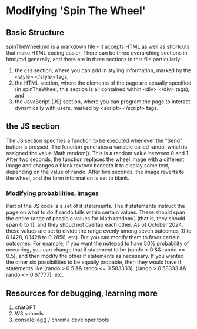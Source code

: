 # Modifying 'Spin The Wheel'

## Basic Structure
spinTheWheel.md is a markdown file - it accepts HTML as well as shortcuts that make HTML coding easier. There can be three overarching sections in html/md generally, and there are in three sections in this file particularly: 

1. the css section, where you can add in styling information, marked by the &lt;style&gt; &lt;/style&gt; tags,
2. the HTML section, where the elements of the page are actually specified (in spinTheWheel, this section is all contained within &lt;div&gt; &lt;/div&gt; tags), and
3. the JavaScript (JS) section, where you can program the page to interact dynamically with users, marked by &lt;script&gt; &lt;/script&gt; tags.

## the JS section

The JS section specifies a function to be executed whenever the "Send" button is pressed. The function generates a variable called rando, which is assigned the value Math.random(). This is a random value between 0 and 1. After two seconds, the function replaces the wheel image with a different image and changes a blank textbox beneath it to display some text, depending on the value of rando. After five seconds, the image reverts to the wheel, and the form information is set to blank.

### Modifying probabilities, images

Part of the JS code is a set of if statements. The if statements instruct the page on what to do if rando falls within certain values. These should span the entire range of possible values for Math.random() (that is, they should span 0 to 1), and they shoud not overlap each other. As of October 2024, these values are set to divide the range evenly among seven outcomes (0 to 0.1428, 0.1428 to 0.2856, etc). But you can modify them to favor certain outcomes. For example, if you want the notepad to have 50% probability of occurring, you can change that if statement to be (rando > 0 && rando <= 0.5), and then modify the other if statements as necessary. If you wanted the other six possibilities to be equally probable, then they would have if statements like (rando > 0.5 && rando <= 0.583333), (rando > 0.58333 && rando <= 0.67777), etc.

## Resources for debugging, learning more
1. chatGPT
2. W3 schools
3. console.log() / chrome developer tools
